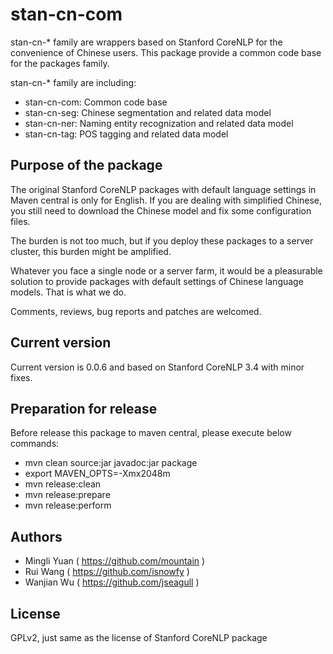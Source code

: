 stan-cn-com
============

stan-cn-* family are wrappers based on Stanford CoreNLP for the convenience of
Chinese users. This package provide a common code base for the packages family.

stan-cn-* family are including:

* stan-cn-com: Common code base
* stan-cn-seg: Chinese segmentation and related data model
* stan-cn-ner: Naming entity recognization and related data model
* stan-cn-tag: POS tagging and related data model

Purpose of the package
-----------------------

The original Stanford CoreNLP packages with default language settings in Maven
central is only for English. If you are dealing with simplified Chinese, you
still need to download the Chinese model and fix some configuration files.

The burden is not too much, but if you deploy these packages to a server
cluster, this burden might be amplified.

Whatever you face a single node or a server farm, it would be a pleasurable
solution to provide packages with default settings of Chinese language
models. That is what we do.

Comments, reviews, bug reports and patches are welcomed.

Current version
----------------

Current version is 0.0.6 and based on Stanford CoreNLP 3.4 with minor fixes.

Preparation for release
------------------------

Before release this package to maven central, please execute below commands:

* mvn clean source:jar javadoc:jar package
* export MAVEN_OPTS=-Xmx2048m
* mvn release:clean
* mvn release:prepare
* mvn release:perform

Authors
--------

* Mingli Yuan ( https://github.com/mountain )
* Rui Wang ( https://github.com/isnowfy )
* Wanjian Wu ( https://github.com/jseagull )

License
--------

GPLv2, just same as the license of Stanford CoreNLP package
